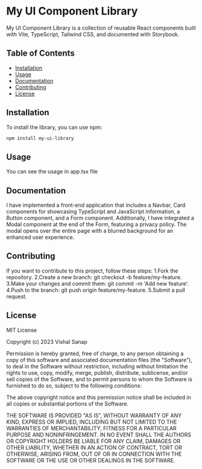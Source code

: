 # My UI Component Library

My UI Component Library is a collection of reusable React components built with Vite, TypeScript, Tailwind CSS, and documented with Storybook.

## Table of Contents

- [Installation](#installation)
- [Usage](#usage)
- [Documentation](#documentation)
- [Contributing](#contributing)
- [License](#license)

## Installation

To install the library, you can use npm:
```bash
npm install my-ui-library
```

## Usage

You can see the usage in app.tsx file

## Documentation

I have implemented a front-end application that includes a Navbar, Card components for showcasing TypeScript and JavaScript information, a Button component, and a Form component. Additionally, I have integrated a Modal component at the end of the Form, featuring a privacy policy. The modal opens over the entire page with a blurred background for an enhanced user experience.

## Contributing

If you want to contribute to this project, follow these steps:
1.Fork the repository.
2.Create a new branch: git checkout -b feature/my-feature.
3.Make your changes and commit them: git commit -m 'Add new feature'.
4.Push to the branch: git push origin feature/my-feature.
5.Submit a pull request.

## License

MIT License

Copyright (c) 2023 Vishal Sanap

Permission is hereby granted, free of charge, to any person obtaining a copy
of this software and associated documentation files (the "Software"), to deal
in the Software without restriction, including without limitation the rights
to use, copy, modify, merge, publish, distribute, sublicense, and/or sell
copies of the Software, and to permit persons to whom the Software is
furnished to do so, subject to the following conditions:

The above copyright notice and this permission notice shall be included in all
copies or substantial portions of the Software.

THE SOFTWARE IS PROVIDED "AS IS", WITHOUT WARRANTY OF ANY KIND, EXPRESS OR
IMPLIED, INCLUDING BUT NOT LIMITED TO THE WARRANTIES OF MERCHANTABILITY,
FITNESS FOR A PARTICULAR PURPOSE AND NONINFRINGEMENT. IN NO EVENT SHALL THE
AUTHORS OR COPYRIGHT HOLDERS BE LIABLE FOR ANY CLAIM, DAMAGES OR OTHER
LIABILITY, WHETHER IN AN ACTION OF CONTRACT, TORT OR OTHERWISE, ARISING FROM,
OUT OF OR IN CONNECTION WITH THE SOFTWARE OR THE USE OR OTHER DEALINGS IN THE
SOFTWARE.




